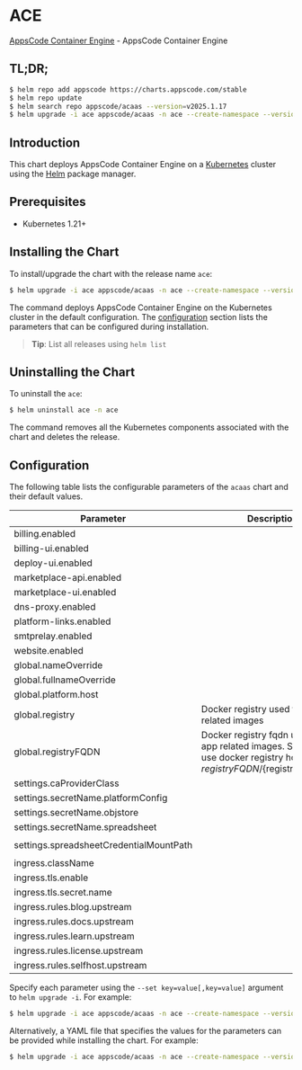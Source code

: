 # ACE

[AppsCode Container Engine](https://github.com/appscode-cloud) - AppsCode Container Engine

## TL;DR;

```bash
$ helm repo add appscode https://charts.appscode.com/stable
$ helm repo update
$ helm search repo appscode/acaas --version=v2025.1.17
$ helm upgrade -i ace appscode/acaas -n ace --create-namespace --version=v2025.1.17
```

## Introduction

This chart deploys AppsCode Container Engine on a [Kubernetes](http://kubernetes.io) cluster using the [Helm](https://helm.sh) package manager.

## Prerequisites

- Kubernetes 1.21+

## Installing the Chart

To install/upgrade the chart with the release name `ace`:

```bash
$ helm upgrade -i ace appscode/acaas -n ace --create-namespace --version=v2025.1.17
```

The command deploys AppsCode Container Engine on the Kubernetes cluster in the default configuration. The [configuration](#configuration) section lists the parameters that can be configured during installation.

> **Tip**: List all releases using `helm list`

## Uninstalling the Chart

To uninstall the `ace`:

```bash
$ helm uninstall ace -n ace
```

The command removes all the Kubernetes components associated with the chart and deletes the release.

## Configuration

The following table lists the configurable parameters of the `acaas` chart and their default values.

|                Parameter                |                                                             Description                                                              |                   Default                    |
|-----------------------------------------|--------------------------------------------------------------------------------------------------------------------------------------|----------------------------------------------|
| billing.enabled                         |                                                                                                                                      | <code>false</code>                           |
| billing-ui.enabled                      |                                                                                                                                      | <code>false</code>                           |
| deploy-ui.enabled                       |                                                                                                                                      | <code>false</code>                           |
| marketplace-api.enabled                 |                                                                                                                                      | <code>false</code>                           |
| marketplace-ui.enabled                  |                                                                                                                                      | <code>false</code>                           |
| dns-proxy.enabled                       |                                                                                                                                      | <code>false</code>                           |
| platform-links.enabled                  |                                                                                                                                      | <code>false</code>                           |
| smtprelay.enabled                       |                                                                                                                                      | <code>false</code>                           |
| website.enabled                         |                                                                                                                                      | <code>false</code>                           |
| global.nameOverride                     |                                                                                                                                      | <code>"ace"</code>                           |
| global.fullnameOverride                 |                                                                                                                                      | <code>""</code>                              |
| global.platform.host                    |                                                                                                                                      | <code>appscode.ninja</code>                  |
| global.registry                         | Docker registry used to pull app related images                                                                                      | <code>""</code>                              |
| global.registryFQDN                     | Docker registry fqdn used to pull app related images. Set this to use docker registry hosted at ${registryFQDN}/${registry}/${image} | <code>ghcr.io</code>                         |
| settings.caProviderClass                |                                                                                                                                      | <code>""</code>                              |
| settings.secretName.platformConfig      |                                                                                                                                      | <code>""</code>                              |
| settings.secretName.objstore            |                                                                                                                                      | <code>""</code>                              |
| settings.secretName.spreadsheet         |                                                                                                                                      | <code>""</code>                              |
| settings.spreadsheetCredentialMountPath |                                                                                                                                      | <code>"/data/marketplace-credentials"</code> |
| ingress.className                       |                                                                                                                                      | <code>"nginx-ace"</code>                     |
| ingress.tls.enable                      |                                                                                                                                      | <code>true</code>                            |
| ingress.tls.secret.name                 |                                                                                                                                      | <code>"ace-cert"</code>                      |
| ingress.rules.blog.upstream             |                                                                                                                                      | <code>""</code>                              |
| ingress.rules.docs.upstream             |                                                                                                                                      | <code>""</code>                              |
| ingress.rules.learn.upstream            |                                                                                                                                      | <code>""</code>                              |
| ingress.rules.license.upstream          |                                                                                                                                      | <code>""</code>                              |
| ingress.rules.selfhost.upstream         |                                                                                                                                      | <code>""</code>                              |


Specify each parameter using the `--set key=value[,key=value]` argument to `helm upgrade -i`. For example:

```bash
$ helm upgrade -i ace appscode/acaas -n ace --create-namespace --version=v2025.1.17 --set global.nameOverride="ace"
```

Alternatively, a YAML file that specifies the values for the parameters can be provided while
installing the chart. For example:

```bash
$ helm upgrade -i ace appscode/acaas -n ace --create-namespace --version=v2025.1.17 --values values.yaml
```
